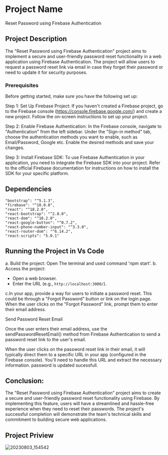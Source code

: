 # Project Name
Reset Password using Firebase Authentication

## Project Description
The "Reset Password using Firebase Authentication" project aims to implement a secure and user-friendly password reset functionality in a web application using Firebase Authentication. The project will allow users to request a password reset link via email in case they forget their password or need to update it for security purposes.

 ### Prerequisites
Before getting started, make sure you have the following set up:

Step 1: Set Up Firebase Project:
If you haven't created a Firebase project, go to the Firebase console (https://console.firebase.google.com/) and create a new project. Follow the on-screen instructions to set up your project.

Step 2: Enable Firebase Authentication:
In the Firebase console, navigate to "Authentication" from the left sidebar. Under the "Sign-in method" tab, choose the authentication methods you want to enable, such as Email/Password, Google etc. Enable the desired methods and save your changes.

Step 3: Install Firebase SDK:
To use Firebase Authentication in your application, you need to integrate the Firebase SDK into your project. Refer to the official Firebase documentation for instructions on how to install the SDK for your specific platform.

## Dependencies

    "bootstrap": "^5.1.3",
    "firebase": "^10.0.0",
    "react": "^18.2.0",
    "react-bootstrap": "^2.8.0",
    "react-dom": "^18.2.0",
    "react-google-button": "^0.7.2",
    "react-phone-number-input": "^3.3.0",
    "react-router-dom": "^6.14.2",
    "react-scripts": "5.0.1"

## Running the Project in Vs Code
a. Build the project: Open The terminal and used command 'npm start'.
b. Access the project:

   - Open a web browser.
   - Enter the URL (e.g., `http://localhost:3000/`).

c.In your app, provide a way for users to initiate a password reset. This could be through a "Forgot Password" button or link on the login page.
When the user clicks on the "Forgot Password" link, prompt them to enter their email address.

Send Password Reset Email

Once the user enters their email address, use the sendPasswordResetEmail() method from Firebase Authentication to send a password reset link to the user's email.

When the user clicks on the password reset link in their email, it will typically direct them to a specific URL in your app (configured in the Firebase console).
You'll need to handle this URL and extract the necessary information. password is updated sucessfull.


## Conclusion:
The "Reset Password using Firebase Authentication" project aims to create a secure and user-friendly password reset functionality using Firebase. By implementing this feature, users will have a streamlined and hassle-free experience when they need to reset their passwords. The project's successful completion will demonstrate the team's technical skills and commitment to building secure web applications.

## Project Priview
![20230803_154542](https://github.com/saiinfo/Reset-Password-using-Firebase-Authentication/assets/26924010/8b3d6105-1893-4fb5-8207-4bfab3f5cc2d)




